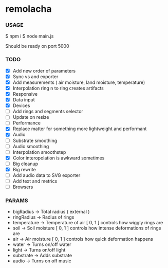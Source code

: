 # remolacha

### USAGE

$ npm i
$ node main.js

Should be ready on port 5000

### TODO

- [x] Add new order of parameters
- [x] Sync vs and exporter
- [x] Add measurements ( air moisture, land moisture, temperature)
- [x] Interpolation ring n to ring creates artifacts
- [x] Responsive
- [x] Data input
- [x] Devices
- [ ] Add rings and segments selector
- [ ] Update on resize
- [ ] Performance
- [x] Replace matter for something more lightweight and performant
- [x] Audio
- [ ] Substrate smoothing
- [ ] Audio smoothing
- [ ] Interpolation smoothstep
- [x] Color interopolation is awkward sometimes
- [ ] Big cleanup
- [x] Big rewrite
- [ ] Add audio data to SVG exporter
- [ ] Add text and metrics
- [ ] Browsers

### PARAMS

* bigRadius -> Total radius ( external )
* ringRadius -> Radius of rings
* temperature -> Temperature of air [ 0, 1 ] controls how wiggly rings are
* soil -> Soil moisture [ 0, 1 ] controls how intense deformations of rings are
* air -> Air moisture [ 0, 1 ] controls how quick deformation happens
* water -> Turns on/off water
* light -> Turns on/off light
* substrate -> Adds substrate
* audio -> Turns on off music
